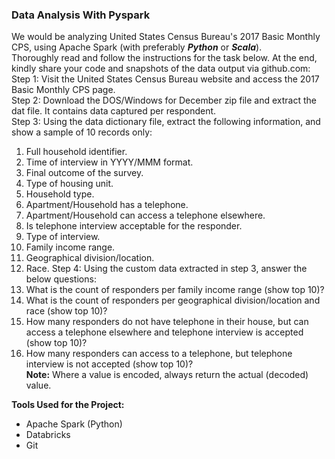 ### Data Analysis With Pyspark

We would be analyzing United States Census Bureau's 2017 Basic Monthly CPS, using Apache Spark (with preferably **_Python_** or **_Scala_**).  
Thoroughly read and follow the instructions for the task below. At the end, kindly share your code and snapshots of the data output via github.com:  
Step 1: Visit the United States Census Bureau website and access the 2017 Basic Monthly CPS page.  
Step 2: Download the DOS/Windows for December zip file and extract the dat file. It contains data captured per respondent.  
Step 3: Using the data dictionary file, extract the following information, and show a sample of 10 records only:

1. Full household identifier.
2. Time of interview in YYYY/MMM format.
3. Final outcome of the survey.
4. Type of housing unit.
5. Household type.
6. Apartment/Household has a telephone.
7. Apartment/Household can access a telephone elsewhere.
8. Is telephone interview acceptable for the responder.
9. Type of interview.
10. Family income range.
11. Geographical division/location.
12. Race.
    Step 4: Using the custom data extracted in step 3, answer the below questions:
13. What is the count of responders per family income range (show top 10)?
14. What is the count of responders per geographical division/location and race (show top 10)?
15. How many responders do not have telephone in their house, but can access a telephone elsewhere and telephone interview is accepted (show top 10)?
16. How many responders can access to a telephone, but telephone interview is not accepted (show top 10)?  
    **Note:** Where a value is encoded, always return the actual (decoded) value.

**Tools Used for the Project:**

-   Apache Spark (Python)
-   Databricks
-   Git
